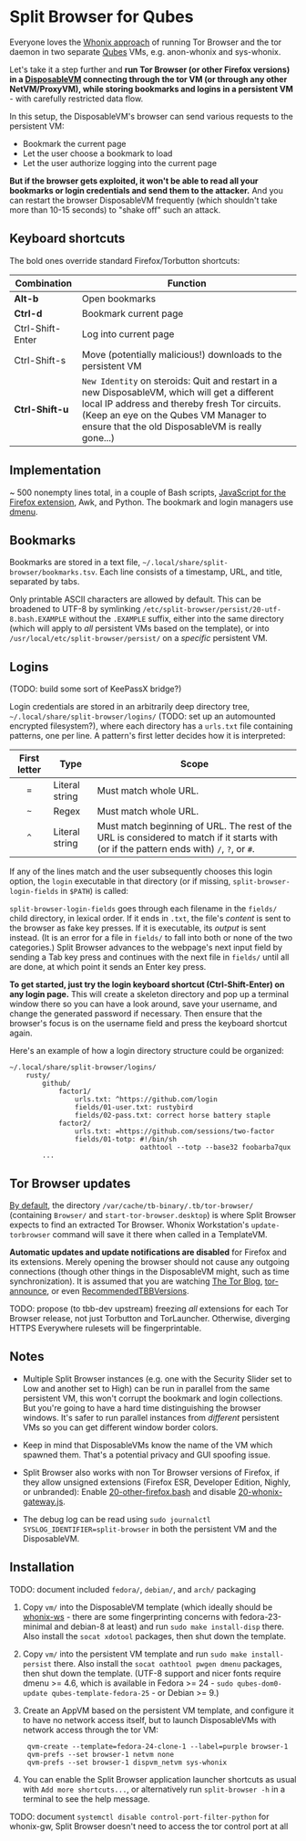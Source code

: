 # Split Browser for Qubes

Everyone loves the [Whonix approach](https://www.whonix.org/wiki/Qubes) of running Tor Browser and the tor daemon in two separate [Qubes](https://www.qubes-os.org/) VMs, e.g. anon-whonix and sys-whonix.

Let's take it a step further and **run Tor Browser (or other Firefox versions) in a [DisposableVM](https://www.qubes-os.org/doc/dispvm/) connecting through the tor VM (or through any other NetVM/ProxyVM), while storing bookmarks and logins in a persistent VM** - with carefully restricted data flow.

In this setup, the DisposableVM's browser can send various requests to the persistent VM:

- Bookmark the current page
- Let the user choose a bookmark to load
- Let the user authorize logging into the current page

**But if the browser gets exploited, it won't be able to read all your bookmarks or login credentials and send them to the attacker.** And you can restart the browser DisposableVM frequently (which shouldn't take more than 10-15 seconds) to "shake off" such an attack.


## Keyboard shortcuts

The bold ones override standard Firefox/Torbutton shortcuts:

Combination      | Function
-----------------|--------------------------------------------------------------
**Alt-b**        | Open bookmarks
**Ctrl-d**       | Bookmark current page
Ctrl-Shift-Enter | Log into current page
Ctrl-Shift-s     | Move (potentially malicious!) downloads to the persistent VM
**Ctrl-Shift-u** | `New Identity` on steroids: Quit and restart in a new DisposableVM, which will get a different local IP address and thereby fresh Tor circuits. (Keep an eye on the Qubes VM Manager to ensure that the old DisposableVM is really gone...)


## Implementation

~ 500 nonempty lines total, in a couple of Bash scripts, [JavaScript for the Firefox extension](vm/disp/usr/share/split-browser/firefox-extensions/split-browser-for-qubes@jetpack/index.js), Awk, and Python. The bookmark and login managers use [dmenu](http://tools.suckless.org/dmenu/).


## Bookmarks

Bookmarks are stored in a text file, `~/.local/share/split-browser/bookmarks.tsv`. Each line consists of a timestamp, URL, and title, separated by tabs.

Only printable ASCII characters are allowed by default. This can be broadened to UTF-8 by symlinking `/etc/split-browser/persist/20-utf-8.bash.EXAMPLE` without the `.EXAMPLE` suffix, either into the same directory (which will apply to _all_ persistent VMs based on the template), or into `/usr/local/etc/split-browser/persist/` on a _specific_ persistent VM.


## Logins

(TODO: build some sort of KeePassX bridge?)

Login credentials are stored in an arbitrarily deep directory tree, `~/.local/share/split-browser/logins/` (TODO: set up an automounted encrypted filesystem?), where each directory has a `urls.txt` file containing patterns, one per line. A pattern's first letter decides how it is interpreted:

First letter | Type           | Scope
:-----------:|----------------|-------------------------------------------------
`=`          | Literal string | Must match whole URL.
`~`          | Regex          | Must match whole URL.
`^`          | Literal string | Must match beginning of URL. The rest of the URL is considered to match if it starts with (or if the pattern ends with) `/`, `?`, or `#`.

If any of the lines match and the user subsequently chooses this login option, the `login` executable in that directory (or if missing, `split-browser-login-fields` in `$PATH`) is called:

`split-browser-login-fields` goes through each filename in the `fields/` child directory, in lexical order. If it ends in `.txt`, the file's *content* is sent to the browser as fake key presses. If it is executable, its *output* is sent instead. (It is an error for a file in `fields/` to fall into both or none of the two categories.) Split Browser advances to the webpage's next input field by sending a Tab key press and continues with the next file in `fields/` until all are done, at which point it sends an Enter key press.

**To get started, just try the login keyboard shortcut (Ctrl-Shift-Enter) on any login page.** This will create a skeleton directory and pop up a terminal window there so you can have a look around, save your username, and change the generated password if necessary. Then ensure that the browser's focus is on the username field and press the keyboard shortcut again.

Here's an example of how a login directory structure could be organized:

    ~/.local/share/split-browser/logins/
        rusty/
            github/
                factor1/
                    urls.txt: ^https://github.com/login
                    fields/01-user.txt: rustybird
                    fields/02-pass.txt: correct horse battery staple
                factor2/
                    urls.txt: =https://github.com/sessions/two-factor
                    fields/01-totp: #!/bin/sh
                                    oathtool --totp --base32 foobarba7qux
            ...


## Tor Browser updates

[By default](vm/disp/etc/split-browser/disp/10-defaults.bash#L2), the directory `/var/cache/tb-binary/.tb/tor-browser/` (containing `Browser/` and `start-tor-browser.desktop`) is where Split Browser expects to find an extracted Tor Browser. Whonix Workstation's `update-torbrowser` command will save it there when called in a TemplateVM.

**Automatic updates and update notifications are disabled** for Firefox and its extensions. Merely opening the browser should not cause any outgoing connections (though other things in the DisposableVM might, such as time synchronization). It is assumed that you are watching [The Tor Blog](https://blog.torproject.org/), [tor-announce](https://lists.torproject.org/cgi-bin/mailman/listinfo/tor-announce), or even [RecommendedTBBVersions](https://www.torproject.org/projects/torbrowser/RecommendedTBBVersions).

TODO: propose (to tbb-dev upstream) freezing *all* extensions for each Tor Browser release, not just Torbutton and TorLauncher. Otherwise, diverging HTTPS Everywhere rulesets will be fingerprintable.


## Notes

- Multiple Split Browser instances (e.g. one with the Security Slider set to Low and another set to High) can be run in parallel from the same persistent VM, this won't corrupt the bookmark and login collections. But you're going to have a hard time distinguishing the browser windows. It's safer to run parallel instances from _different_ persistent VMs so you can get different window border colors.

- Keep in mind that DisposableVMs know the name of the VM which spawned them. That's a potential privacy and GUI spoofing issue.

- Split Browser also works with non Tor Browser versions of Firefox, if they allow unsigned extensions (Firefox ESR, Developer Edition, Nighly, or unbranded): Enable [20-other-firefox.bash](vm/disp/etc/split-browser/disp/20-other-firefox.bash.EXAMPLE) and disable [20-whonix-gateway.js](vm/persist/etc/split-browser/persist/prefs.js.d/20-whonix-gateway.js).

- The debug log can be read using `sudo journalctl SYSLOG_IDENTIFIER=split-browser` in both the persistent VM and the DisposableVM.


## Installation

TODO: document included `fedora/`, `debian/`, and `arch/` packaging

1. Copy `vm/` into the DisposableVM template (which ideally should be [whonix-ws](https://www.whonix.org/wiki/Qubes/Disposable_VM) - there are some fingerprinting concerns with fedora-23-minimal and debian-8 at least) and run `sudo make install-disp` there. Also install the `socat xdotool` packages, then shut down the template.

2. Copy `vm/` into the persistent VM template and run `sudo make install-persist` there. Also install the `socat oathtool pwgen dmenu` packages, then shut down the template. (UTF-8 support and nicer fonts require dmenu >= 4.6, which is available in Fedora >= 24 - `sudo qubes-dom0-update qubes-template-fedora-25` - or Debian >= 9.)

3. Create an AppVM based on the persistent VM template, and configure it to have no network access itself, but to launch DisposableVMs with network access through the tor VM:

        qvm-create --template=fedora-24-clone-1 --label=purple browser-1
        qvm-prefs --set browser-1 netvm none
        qvm-prefs --set browser-1 dispvm_netvm sys-whonix

4. You can enable the Split Browser application launcher shortcuts as usual with `Add more shortcuts...`, or alternatively run `split-browser -h` in a terminal to see the help message.

TODO: document `systemctl disable control-port-filter-python` for whonix-gw, Split Browser doesn't need to access the tor control port at all
